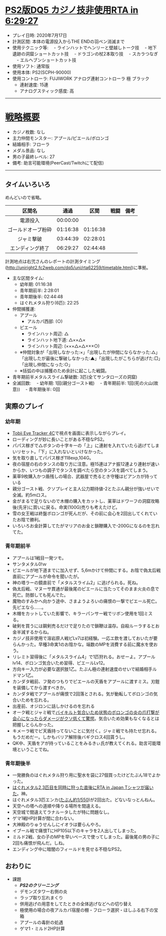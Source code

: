 # [PS2版DQ5 カジノ技非使用RTA in 6:29:27](https://www.twitch.tv/videos/682449671)

- プレイ日時: 2020年7月17日
- 計測区間: 本体の電源投入からTHE ENDの羽ペン消滅まで
- 使用テクニック等:
　- ラインハットでヘンリーと壁越しトーク技
　- 地下遺跡の洞窟ショートカット技
　- ドラゴンの杖2本取り技
　- スカラつなぎ
　- エルヘブンショートカット技
- 使用ソフト: 通常版
- 使用本体: PS2(SCPH-90000)
- 使用コントローラ: FUJIWORK アナログ連射コントローラ 極 ブラック
  - 連射速度: 15連
  - アナログスティック感度: 高
----

# [戦略概要](https://github.com/pingval/Speedrun/blob/master/DQ5/nico-10th-psswdq-relay-strategy.md)

- カジノ枚数: なし
- 主力仲間モンスター: アプール/ピエール/ボロンゴ
- 結婚相手: フローラ
- メダル景品: なし
- 男の子最終レベル: 27
- 備考: 助言可能環境(PeerCast/Twitchにて配信)

----

## タイムいろいろ

めんどいので省略。

|区間名|通過|区間|戦闘|備考|
|:---:|:---:|:---:|:---:|:---:|
|電源投入|00:00:00|||
|ゴールドオーブ粉砕|01:16:38|01:16:38||
|ジャミ撃破|03:44:39|02:28:01||
|エンディング終了|06:29:27|02:44:48|||

計測地点は右弐さんのレポートの計測タイミング(http://uniright2.fc2web.com/dq5/uni/rta62259/timetable.html)に準拠。

- 主な区間タイム:
  - 幼年期: 01:16:38
  - 青年期前半: 2:28:01
  - 青年期後半: 02:44:48
  - はぐれメタル狩り(6匹): 22:25
- 仲間捕獲運:
  - アプール
    - アルカパ西部: (○)
  - ピエール
    - ラインハット周辺: △
    - ラインハット地下道: △××△×
    - ラインハット周辺: (×××△×△×××○)
  - ※仲間対象が「出現しなかった:×」「出現したが仲間にならなかった:△」「出現したが最後に撃破しなかった:▲」「出現したがこちらが逃げた:□」「出現し仲間になった:○」
  - ※括弧の中は捕獲のため余計に起こした戦闘。
- 青年期前半メタルスライム撃破数: 3匹(全てサンタローズの洞窟)
- 全滅回数:
　- 幼年期: 1回(親分ゴースト戦)
　- 青年期前半: 1回(死の火山(故意))
　- 青年期後半: 0回	

## 実際のプレイ

### 幼年期

- [Tobii Eye Tracker 4C](https://www.tobiipro.com/ja/landing-pages/tobii_Eye_Tracker_4C/)で視点を画面に表示しながらプレイ。
- ローディングが妙に長いことがある不穏なPS2。
- パパス稼ぎで△ボタンの十字キーの「上」に連射を入れていたら逃げてしまいリセット。「下」に入れないといけなかった。
- 気を取り直してパパス稼ぎ118exp,104G。
- 夜の宿屋の右のタンスの取り方に注意。極15連はアナ振12連より連射が速いからか、いつもの調子でタンスを調べたら空のタンスを調べてしまう。
- 薬草9枚購入かつ盾残しの場合、武器屋で売るとき守種はビアンカが持っている
- 親分ゴースト戦、クソプレイと主人公力期待値-2とたぶん親分が強いせいで全滅。約5mロス。
- 金がまるで足りないので木帽の購入をカットし、薬草はドワーフの洞窟攻略後(先牙)に買いに戻る。命実(100G)売りも考えたけど。
- 雪の女王戦は終盤ボロンゴが死んだが、その前に会心を2回出してくれていたお陰で勝利。
- いろいろお金計算してたがマリアのお金と鎖鞭購入で-200Gになるのを忘れてた。

### 青年期前半

- アプールは1戦目一発ツモ。
- サンタメタル0!ｗ
- ピエールが地下道までに加入せず、5,6mかけて仲間にする。お陰で偽太后戦直前にアプールが命令を聞いたが。
- 神の塔ラーの鏡直前で「メタルスライム2」に逃げられる。死ね。
- 偽太后戦、マヌーサ貫通が最後尾のピエールに当たってそのまま火炎の息で死亡。防御しても死んでた。
- 魔物のすみかへ向かう途中、さまようよろいの痛恨の一撃でピエール死亡。先ピエなら……。
- 木帽をカットしていた影響で、キラーパンサー戦でリボン使用を1回ミスる。
- 破剣を買うには鋼剣売るだけで足りたので鎖鞭は温存。自殺ルーラするとお金半減するからね。
- カジノ技非使用で溶岩原人戦ピLv7は初経験。一応エ飲を渡しておいたが要らんかった。早種3命実1のお陰かな。端数のMPを消費する前に魔水を使おう。
- リレミト習得後に「メタルスライム4」で1匹狩れる。おせーよ。アプールlv14、ボロンゴ気合いため習得、ピエールLv12。
- 方向キー入力が必要な選択肢1乙。たぶん極の連射速度のせいで結婚相手ルドマン1乙。
- カンダタ戦前、フ発のつもりでピエールの天盾をアプールに渡すミス。刃鎧を装備してから渡すべきか。
- カンダタ戦でアプールが痛恨で2回落とされる。気が動転してボロンゴの気合いためを忘れる。
- 出産前、オジロンに話しかけるのを忘れる
- オーク戦とジャミ戦で[バイキルト気合いため状態のボロンゴの炎の爪打撃が会心になったらダメージがクソ低くて驚愕](https://clips.twitch.tv/DignifiedVictoriousIguanaAMPEnergyCherry)。気合いため効果もなくなるとは把握しとらんかった。
- キメーラ戦でピ天盾持ってないことに気付く。ジャミ戦でも持たせ忘れる。もうだめだー。しかもバリア解除後バギクロス4回貰うし。
- QK中、天盾をアが持っていることをみるきぃ氏が教えてくれる。助言可能環境ということでね。

### 青年期後半

- 一発勝負のはぐれメタル狩り用に聖水を袋に27個買ったけどたぶん18でよかった。
- [はぐれメタル2,3匹目を同時に狩った直後にRTA in Japan Tシャツが届いた](https://clips.twitch.tv/ShakingTastyReindeerCorgiDerp)。神。
- はぐれメタル3匹エンカ([たぶん約1/550](https://twitter.com/pingval/status/1276517542496833540/photo/1))が2回出た。どないなっとんねん。
- 天空への塔への道順や降りる場所を間違える。
- 天空城で間違えてラナルータしたが特に問題なし。
- ゲマ1戦HP計算が間に合わない。
- 大神殿のりゅうせんしにイオラは要らんやろ。
- イブール戦で痛恨TにHP105以下のキャラを2人出してしまった。
- ミルド2戦、女の子のMPを早いペースで使ってしまった。最後尾の男の子に2回も痛恨が飛んだ。しね。
- エンディング中に暗闇のフィールドを見せる不穏なPS2。

## おわりに

- 課題
  - ***PS2のクリーニング***
  - デモンズタワー右側の炎
  - ラップ取り忘れまくり
  - 併用逃げの用意をしてたときの全体逃げなどへの切り替え
  - 極使用の場合の夜アルカパ宿屋の棚・フローラ選択・ほしふる右下の宝箱
  - アプールの毒針の処遇
  - ゲマ1・ミルド2HP計算
